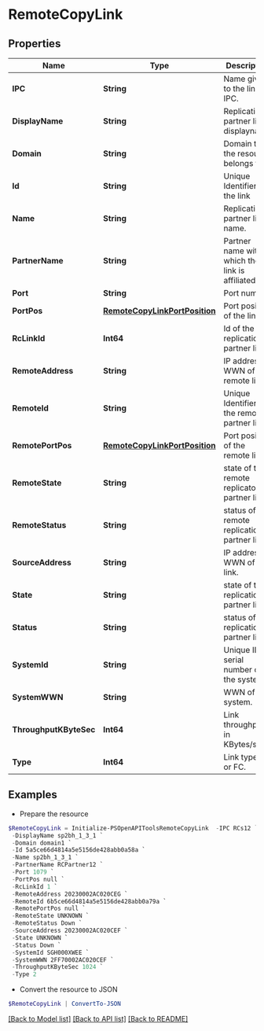 # RemoteCopyLink
## Properties

Name | Type | Description | Notes
------------ | ------------- | ------------- | -------------
**IPC** | **String** | Name given to the link IPC. | [optional] 
**DisplayName** | **String** | Replication partner link displayname. | [optional] 
**Domain** | **String** | Domain that the resource belongs to. | [optional] 
**Id** | **String** | Unique Identifier of the link | [optional] 
**Name** | **String** | Replication partner link name. | [optional] 
**PartnerName** | **String** | Partner name with which the link is affiliated. | [optional] 
**Port** | **String** | Port number. | [optional] 
**PortPos** | [**RemoteCopyLinkPortPosition**](RemoteCopyLinkPortPosition.md) | Port position of the link | [optional] 
**RcLinkId** | **Int64** | Id of the replication partner link. | [optional] 
**RemoteAddress** | **String** | IP address or WWN of the remote link. | [optional] 
**RemoteId** | **String** | Unique Identifier of the remote partner link | [optional] 
**RemotePortPos** | [**RemoteCopyLinkPortPosition**](RemoteCopyLinkPortPosition.md) | Port position of the remote link | [optional] 
**RemoteState** | **String** | state of the remote replicatoin partner link. | [optional] 
**RemoteStatus** | **String** | status of the remote replication partner link. | [optional] 
**SourceAddress** | **String** | IP address or WWN of the link. | [optional] 
**State** | **String** | state of the replication partner link. | [optional] 
**Status** | **String** | status of the replication partner link. | [optional] 
**SystemId** | **String** | Unique ID or serial number of the system. | [optional] 
**SystemWWN** | **String** | WWN of the system. | [optional] 
**ThroughputKByteSec** | **Int64** | Link throughput in KBytes/sec. | [optional] 
**Type** | **Int64** | Link type IP or FC. | [optional] 

## Examples

- Prepare the resource
```powershell
$RemoteCopyLink = Initialize-PSOpenAPIToolsRemoteCopyLink  -IPC RCs12 `
 -DisplayName sp2bh_1_3_1 `
 -Domain domain1 `
 -Id 5a5ce66d4814a5e5156de428abb0a58a `
 -Name sp2bh_1_3_1 `
 -PartnerName RCPartner12 `
 -Port 1079 `
 -PortPos null `
 -RcLinkId 1 `
 -RemoteAddress 20230002AC020CEG `
 -RemoteId 6b5ce66d4814a5e5156de428abb0a79a `
 -RemotePortPos null `
 -RemoteState UNKNOWN `
 -RemoteStatus Down `
 -SourceAddress 20230002AC020CEF `
 -State UNKNOWN `
 -Status Down `
 -SystemId SGH000XWEE `
 -SystemWWN 2FF70002AC020CEF `
 -ThroughputKByteSec 1024 `
 -Type 2
```

- Convert the resource to JSON
```powershell
$RemoteCopyLink | ConvertTo-JSON
```

[[Back to Model list]](../README.md#documentation-for-models) [[Back to API list]](../README.md#documentation-for-api-endpoints) [[Back to README]](../README.md)

